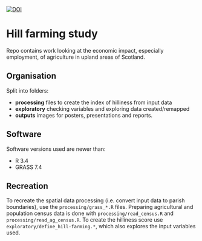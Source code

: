 [![DOI](https://zenodo.org/badge/160194504.svg)](https://zenodo.org/badge/latestdoi/160194504)

# Hill farming study

Repo contains work looking at the economic impact, especially employment, of agriculture in upland areas of Scotland.


## Organisation

Split into folders:

* **processing** files to create the index of hilliness from input data
* **exploratory** checking variables and exploring data created/remapped
* **outputs** images for posters, presentations and reports.


## Software

Software versions used are newer than:

* R 3.4
* GRASS 7.4


## Recreation

To recreate the spatial data processing (i.e. convert input data to parish boundaries), use the `processing/grass_*.R` files. Preparing agricultural and population census data is done with `processing/read_census.R` and `processing/read_ag_census.R`. To create the hilliness score use `exploratory/define_hill-farming.*`, which also explores the input variables used.
